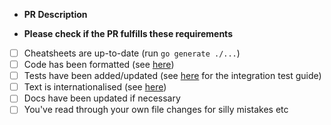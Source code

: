 - **PR Description**

- **Please check if the PR fulfills these requirements**

* [ ] Cheatsheets are up-to-date (run `go generate ./...`)
* [ ] Code has been formatted (see [here](https://github.com/jesseduffield/lazygit/blob/master/CONTRIBUTING.md#code-formatting))
* [ ] Tests have been added/updated (see [here](https://github.com/jesseduffield/lazygit/blob/master/pkg/integration/README.md) for the integration test guide)
* [ ] Text is internationalised (see [here](https://github.com/jesseduffield/lazygit/blob/master/CONTRIBUTING.md#internationalisation))
* [ ] Docs have been updated if necessary
* [ ] You've read through your own file changes for silly mistakes etc

<!--
Be sure to name your PR with an imperative e.g. 'Add worktrees view'
see https://github.com/jesseduffield/lazygit/releases/tag/v0.40.0 for examples
-->
